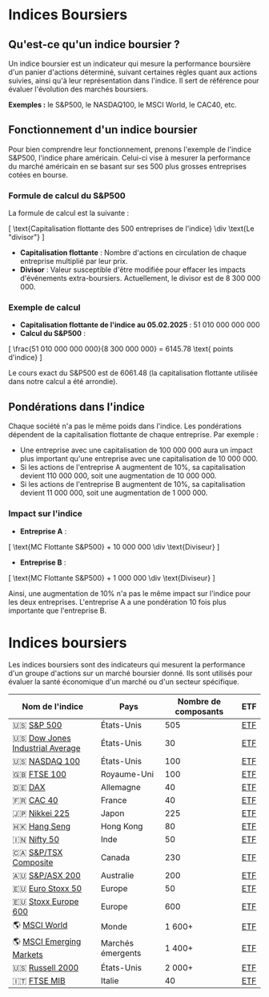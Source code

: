 # Indices Boursiers

## Qu'est-ce qu'un indice boursier ?

Un indice boursier est un indicateur qui mesure la performance boursière d'un panier d'actions déterminé, suivant certaines règles quant aux actions suivies, ainsi qu'à leur représentation dans l'indice. Il sert de référence pour évaluer l'évolution des marchés boursiers.

**Exemples :** le S&P500, le NASDAQ100, le MSCI World, le CAC40, etc.

## Fonctionnement d'un indice boursier

Pour bien comprendre leur fonctionnement, prenons l'exemple de l'indice S&P500, l'indice phare américain. Celui-ci vise à mesurer la performance du marché américain en se basant sur ses 500 plus grosses entreprises cotées en bourse.

### Formule de calcul du S&P500

La formule de calcul est la suivante :

\[
\text{Capitalisation flottante des 500 entreprises de l'indice} \div \text{Le "divisor"}
\]

- **Capitalisation flottante** : Nombre d'actions en circulation de chaque entreprise multiplié par leur prix.
- **Divisor** : Valeur susceptible d'être modifiée pour effacer les impacts d'événements extra-boursiers. Actuellement, le divisor est de 8 300 000 000.

### Exemple de calcul

- **Capitalisation flottante de l'indice au 05.02.2025** : 51 010 000 000 000
- **Calcul du S&P500** :

\[
\frac{51 010 000 000 000}{8 300 000 000} = 6145.78 \text{ points d'indice}
\]

Le cours exact du S&P500 est de 6061.48 (la capitalisation flottante utilisée dans notre calcul a été arrondie).

## Pondérations dans l'indice

Chaque société n'a pas le même poids dans l'indice. Les pondérations dépendent de la capitalisation flottante de chaque entreprise. Par exemple :

- Une entreprise avec une capitalisation de 100 000 000 aura un impact plus important qu'une entreprise avec une capitalisation de 10 000 000.
- Si les actions de l'entreprise A augmentent de 10%, sa capitalisation devient 110 000 000, soit une augmentation de 10 000 000.
- Si les actions de l'entreprise B augmentent de 10%, sa capitalisation devient 11 000 000, soit une augmentation de 1 000 000.

### Impact sur l'indice

- **Entreprise A** :

\[
\text{MC Flottante S&P500} + 10 000 000 \div \text{Diviseur}
\]

- **Entreprise B** :

\[
\text{MC Flottante S&P500} + 1 000 000 \div \text{Diviseur}
\]

Ainsi, une augmentation de 10% n'a pas le même impact sur l'indice pour les deux entreprises. L'entreprise A a une pondération 10 fois plus importante que l'entreprise B.



# Indices boursiers

Les indices boursiers sont des indicateurs qui mesurent la performance d'un groupe d'actions sur un marché boursier donné. Ils sont utilisés pour évaluer la santé économique d'un marché ou d'un secteur spécifique.

| Nom de l'indice | Pays | Nombre de composants | ETF |
| --- | --- | --- | --- |
| 🇺🇸 [S&P 500](https://www.google.com/finance/quote/SPX:INDEXSP) | États-Unis | 505 | [ETF](https://www.google.com/finance/quote/SPY:NYSEARCA) |
| 🇺🇸 [Dow Jones Industrial Average](https://www.google.com/finance/quote/DJI:INDEXDJX) | États-Unis | 30 | [ETF](https://www.google.com/finance/quote/DIA:NYSEARCA) |
| 🇺🇸 [NASDAQ 100](https://www.google.com/finance/quote/NDX:INDEXNASDAQ) | États-Unis | 100 | [ETF](https://www.google.com/finance/quote/QQQ:NASDAQ) |
| 🇬🇧 [FTSE 100](https://www.google.com/finance/quote/UKX:INDEXFTSE) | Royaume-Uni | 100 | [ETF](https://www.google.com/finance/quote/ISF:LON) |
| 🇩🇪 [DAX](https://www.google.com/finance/quote/GDAXI:INDEXDEUTSCHE) | Allemagne | 40 | [ETF](https://www.google.com/finance/quote/DAX:EPA) |
| 🇫🇷 [CAC 40](https://www.google.com/finance/quote/PX1:INDEXEURO) | France | 40 | [ETF](https://www.google.com/finance/quote/CACC:EPA) |
| 🇯🇵 [Nikkei 225](https://www.google.com/finance/quote/N225:INDEXNIKKEI) | Japon | 225 | [ETF](https://www.google.com/finance/quote/1321:TSE) |
| 🇭🇰 [Hang Seng](https://www.google.com/finance/quote/HSI:INDEXHANGSENG) | Hong Kong | 80 | [ETF](https://www.google.com/finance/quote/2800:HKG) |
| 🇮🇳 [Nifty 50](https://www.google.com/finance/quote/NIFTY_50:INDEXNSE) | Inde | 50 | [ETF](https://www.google.com/finance/quote/NIFTYBEES:NSE) |
| 🇨🇦 [S&P/TSX Composite](https://www.google.com/finance/quote/TSX:INDEXSPTSX) | Canada | 230 | [ETF](https://www.google.com/finance/quote/XIC:TOR) |
| 🇦🇺 [S&P/ASX 200](https://www.google.com/finance/quote/AXJO:INDEXASX) | Australie | 200 | [ETF](https://www.google.com/finance/quote/IOZ:ASX) |
| 🇪🇺 [Euro Stoxx 50](https://www.google.com/finance/quote/SX5E:INDEXSTOXX) | Europe | 50 | [ETF](https://www.google.com/finance/quote/FEZ:NYSEARCA) |
| 🇪🇺 [Stoxx Europe 600](https://www.google.com/finance/quote/SXXP:INDEXSTOXX) | Europe | 600 | [ETF](https://www.google.com/finance/quote/SX6E:INDEXSTOXX) |
| 🌎 [MSCI World](https://www.msci.com/indexes/index/990100) | Monde | 1 600+ | [ETF](https://www.google.com/finance/quote/URTH:NYSEARCA) |
| 🌎 [MSCI Emerging Markets](https://www.msci.com/indexes/index/891800) | Marchés émergents | 1 400+ | [ETF](https://www.google.com/finance/quote/EEM:NYSEARCA) |
| 🇺🇸 [Russell 2000](https://www.google.com/finance/quote/RUT:INDEXRUSSELL) | États-Unis | 2 000+ | [ETF](https://www.google.com/finance/quote/IWM:NYSEARCA) |
| 🇮🇹 [FTSE MIB](https://www.google.com/finance/quote/FTMIB:INDEXFTSE) | Italie | 40 | [ETF](https://www.justetf.com/fr/etf-profile.html?isin=IE00B53L4X51) |

